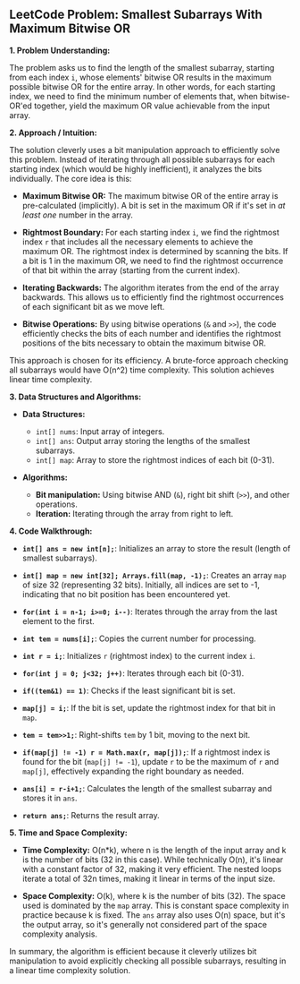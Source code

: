 ## LeetCode Problem: Smallest Subarrays With Maximum Bitwise OR

**1. Problem Understanding:**

The problem asks us to find the length of the smallest subarray, starting from each index `i`,  whose elements' bitwise OR results in the maximum possible bitwise OR for the entire array.  In other words, for each starting index, we need to find the minimum number of elements that, when bitwise-OR'ed together, yield the maximum OR value achievable from the input array.


**2. Approach / Intuition:**

The solution cleverly uses a bit manipulation approach to efficiently solve this problem.  Instead of iterating through all possible subarrays for each starting index (which would be highly inefficient), it analyzes the bits individually.  The core idea is this:

* **Maximum Bitwise OR:**  The maximum bitwise OR of the entire array is pre-calculated (implicitly).  A bit is set in the maximum OR if it's set in *at least one* number in the array.

* **Rightmost Boundary:** For each starting index `i`, we find the rightmost index `r` that includes all the necessary elements to achieve the maximum OR.  The rightmost index is determined by scanning the bits. If a bit is 1 in the maximum OR, we need to find the rightmost occurrence of that bit within the array (starting from the current index).

* **Iterating Backwards:** The algorithm iterates from the end of the array backwards.  This allows us to efficiently find the rightmost occurrences of each significant bit as we move left.

* **Bitwise Operations:** By using bitwise operations (`&` and `>>`), the code efficiently checks the bits of each number and identifies the rightmost positions of the bits necessary to obtain the maximum bitwise OR.

This approach is chosen for its efficiency. A brute-force approach checking all subarrays would have O(n^2) time complexity. This solution achieves linear time complexity.


**3. Data Structures and Algorithms:**

* **Data Structures:**
    * `int[] nums`: Input array of integers.
    * `int[] ans`: Output array storing the lengths of the smallest subarrays.
    * `int[] map`: Array to store the rightmost indices of each bit (0-31).

* **Algorithms:**
    * **Bit manipulation:**  Using bitwise AND (`&`), right bit shift (`>>`), and other operations.
    * **Iteration:**  Iterating through the array from right to left.


**4. Code Walkthrough:**

* **`int[] ans = new int[n];`**: Initializes an array to store the result (length of smallest subarrays).

* **`int[] map = new int[32]; Arrays.fill(map, -1);`**: Creates an array `map` of size 32 (representing 32 bits).  Initially, all indices are set to -1, indicating that no bit position has been encountered yet.

* **`for(int i = n-1; i>=0; i--)`**: Iterates through the array from the last element to the first.

* **`int tem = nums[i];`**: Copies the current number for processing.

* **`int r = i;`**: Initializes `r` (rightmost index) to the current index `i`.

* **`for(int j = 0; j<32; j++)`**: Iterates through each bit (0-31).

* **`if((tem&1) == 1)`**: Checks if the least significant bit is set.

* **`map[j] = i;`**: If the bit is set, update the rightmost index for that bit in `map`.

* **`tem = tem>>1;`**: Right-shifts `tem` by 1 bit, moving to the next bit.

* **`if(map[j] != -1) r = Math.max(r, map[j]);`**: If a rightmost index is found for the bit (`map[j] != -1`), update `r` to be the maximum of `r` and `map[j]`, effectively expanding the right boundary as needed.

* **`ans[i] = r-i+1;`**: Calculates the length of the smallest subarray and stores it in `ans`.

* **`return ans;`**: Returns the result array.


**5. Time and Space Complexity:**

* **Time Complexity:** O(n*k), where n is the length of the input array and k is the number of bits (32 in this case).  While technically O(n), it's linear with a constant factor of 32, making it very efficient. The nested loops iterate a total of 32n times, making it linear in terms of the input size.

* **Space Complexity:** O(k), where k is the number of bits (32). The space used is dominated by the `map` array.  This is constant space complexity in practice because k is fixed. The `ans` array also uses O(n) space, but it's the output array, so it's generally not considered part of the space complexity analysis.

In summary, the algorithm is efficient because it cleverly utilizes bit manipulation to avoid explicitly checking all possible subarrays, resulting in a linear time complexity solution.
